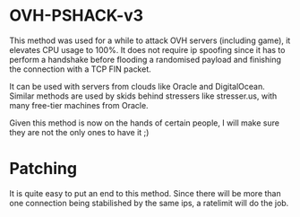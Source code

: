 # OVH-PSHACK-v3

This method was used for a while to attack OVH servers (including game), it elevates CPU usage to 100%. It does not require ip spoofing since it has to perform a handshake before flooding a randomised payload and finishing the connection with a TCP FIN packet.

It can be used with servers from clouds like Oracle and DigitalOcean. Similar methods are used by skids behind stressers like stresser.us, with many free-tier machines from Oracle.

Given this method is now on the hands of certain people, I will make sure they are not the only ones to have it ;)

# Patching

It is quite easy to put an end to this method. Since there will be more than one connection being stabilished by the same ips, a ratelimit will do the job.
